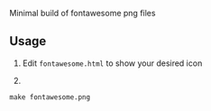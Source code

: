  Minimal build of fontawesome png files
 
 ## Usage

1. Edit `fontawesome.html` to show your desired icon

2. 
 ```
 make fontawesome.png
 ```